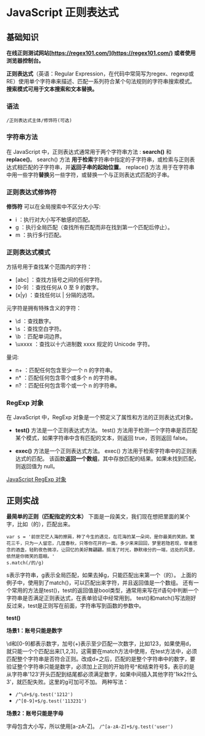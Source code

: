 # JavaScript 正则表达式 

## 基础知识
**在线正则测试网站[https://regex101.com/](https://regex101.com/) 或者使用浏览器控制台。**

**正则表达式**（英语：Regular Expression，在代码中常简写为regex、regexp或RE）使用单个字符串来描述、匹配一系列符合某个句法规则的字符串搜索模式。
**搜索模式可用于文本搜索和文本替换。**

### 语法
```
/正则表达式主体/修饰符(可选)
```
### 字符串方法
在 JavaScript 中，正则表达式通常用于两个字符串方法 : **search()** 和 **replace()**。
search() 方法 **用于检索**字符串中指定的子字符串，或检索与正则表达式相匹配的子字符串，并**返回子串的起始位置**。
replace() 方法 用于在字符串中用一些字符**替换**另一些字符，或替换一个与正则表达式匹配的子串。

### 正则表达式修饰符
**修饰符** 可以在全局搜索中不区分大小写:

* i ：执行对大小写不敏感的匹配。
* g ：执行全局匹配（查找所有匹配而非在找到第一个匹配后停止）。
* m ：执行多行匹配。
### 正则表达式模式

方括号用于查找某个范围内的字符：

* [abc] ：查找方括号之间的任何字符。
* [0-9] ：查找任何从 0 至 9 的数字。
* (x|y) ：查找任何以 | 分隔的选项。

元字符是拥有特殊含义的字符：

* \d ：查找数字。
* \s ：查找空白字符。
* \b ：匹配单词边界。
* \uxxxx ：查找以十六进制数 xxxx 规定的 Unicode 字符。

量词:

* n+ ：匹配任何包含至少一个 n 的字符串。
* n* ：匹配任何包含零个或多个 n 的字符串。
* n? ：匹配任何包含零个或一个 n 的字符串。

### RegExp 对象
在 JavaScript 中，RegExp 对象是一个预定义了属性和方法的正则表达式对象。

* **test()** 方法是一个正则表达式方法。
test() 方法用于检测一个字符串是否匹配某个模式，如果字符串中含有匹配的文本，则返回 true，否则返回 false。

* **exec()** 方法是一个正则表达式方法。
exec() 方法用于检索字符串中的正则表达式的匹配。
该函数**返回一个数组**，其中存放匹配的结果。如果未找到匹配，则返回值为 null。

[JavaScript RegExp 对象](http://www.runoob.com/jsref/jsref-obj-regexp.html)
## 正则实战

**最简单的正则（匹配指定的文本）**
下面是一段美文，我们现在想把里面的某个字，比如（的），匹配出来。
```
var s = '前世茫茫人海的擦肩，种了今生的遇见，在花海的某一朵间，是你最美的笑颜。繁花三千，只为一人留恋，几度春秋，只等你花开的一面。多少来来回回，梦里若隐若现，举着思念的酒盏，轻酌夜色微凉，让回忆的美好舞翩翩。搁浅了时光，静默缘分的一端，远处的风景，依然是你微笑的眉眼。'
s.match(/的/g)
```
s表示字符串，g表示全局匹配，如果去掉g，只能匹配出来第一个（的）。
上面的例子中，使用到了match()，可以匹配出来字符，并且返回值是一个数组。
还有一个常用的方法是test()，test的返回值是bool类型，通常用来写在if语句中判断一个字符串是否满足正则表达式，在表单验证中经常用到。
test()和match()写法刚好反过来，test是正则写在前面，字符串写到函数的参数中。

**test()**

**场景1：账号只能是数字**

\d和[0-9]都表示数字，加号(+)表示至少匹配一次数字，比如123，如果使用d，就只能一个个匹配出来[1,2,3]，这需要在match方法中使用，在test方法中，必须匹配整个字符串是否符合正则。改成d+之后，匹配的是整个字符串中的数字，要验证整个字符串只能是数字，必须加上正则的开始符号^和结束符号$，表示的是从字符串'123'开头匹配到结尾都必须满足数字，如果中间插入其他字符'1kk2什么3'，就匹配失败。这里的g可加可不加。
两种写法：

* `/^\d+$/g.test('1212')`
* `/^[0-9]+$/g.test('113231')`

**场景2：账号只能是字母**

字母包含大小写，所以使用[a-zA-Z]。
`/^[a-zA-Z]+$/g.test('user')`


